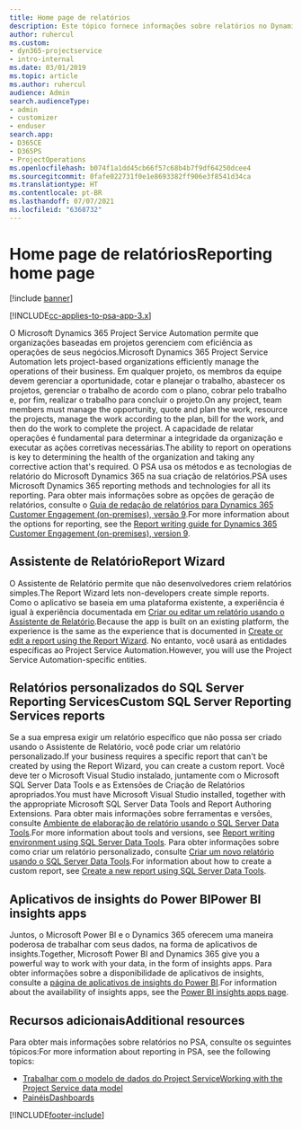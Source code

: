 ```yaml
---
title: Home page de relatórios
description: Este tópico fornece informações sobre relatórios no Dynamics 365 Project Service Automation.
author: ruhercul
ms.custom:
- dyn365-projectservice
- intro-internal
ms.date: 03/01/2019
ms.topic: article
ms.author: ruhercul
audience: Admin
search.audienceType:
- admin
- customizer
- enduser
search.app:
- D365CE
- D365PS
- ProjectOperations
ms.openlocfilehash: b074f1a1dd45cb66f57c68b4b7f9df64250dcee4
ms.sourcegitcommit: 0fafe022731f0e1e8693382ff906e3f8541d34ca
ms.translationtype: HT
ms.contentlocale: pt-BR
ms.lasthandoff: 07/07/2021
ms.locfileid: "6368732"
---
```

# <a name="reporting-home-page"></a><span data-ttu-id="b66a5-103">Home page de relatórios</span><span class="sxs-lookup"><span data-stu-id="b66a5-103">Reporting home page</span></span>

[!include [banner](../includes/psa-now-project-operations.md)]

[!INCLUDE[cc-applies-to-psa-app-3.x](../includes/cc-applies-to-psa-app-3x.md)]

<span data-ttu-id="b66a5-104">O Microsoft Dynamics 365 Project Service Automation permite que organizações baseadas em projetos gerenciem com eficiência as operações de seus negócios.</span><span class="sxs-lookup"><span data-stu-id="b66a5-104">Microsoft Dynamics 365 Project Service Automation lets project-based organizations efficiently manage the operations of their business.</span></span> <span data-ttu-id="b66a5-105">Em qualquer projeto, os membros da equipe devem gerenciar a oportunidade, cotar e planejar o trabalho, abastecer os projetos, gerenciar o trabalho de acordo com o plano, cobrar pelo trabalho e, por fim, realizar o trabalho para concluir o projeto.</span><span class="sxs-lookup"><span data-stu-id="b66a5-105">On any project, team members must manage the opportunity, quote and plan the work, resource the projects, manage the work according to the plan, bill for the work, and then do the work to complete the project.</span></span> <span data-ttu-id="b66a5-106">A capacidade de relatar operações é fundamental para determinar a integridade da organização e executar as ações corretivas necessárias.</span><span class="sxs-lookup"><span data-stu-id="b66a5-106">The ability to report on operations is key to determining the health of the organization and taking any corrective action that's required.</span></span> <span data-ttu-id="b66a5-107">O PSA usa os métodos e as tecnologias de relatório do Microsoft Dynamics 365 na sua criação de relatórios.</span><span class="sxs-lookup"><span data-stu-id="b66a5-107">PSA uses Microsoft Dynamics 365 reporting methods and technologies for all its reporting.</span></span> <span data-ttu-id="b66a5-108">Para obter mais informações sobre as opções de geração de relatórios, consulte o [Guia de redação de relatórios para Dynamics 365 Customer Engagement (on-premises), versão 9](/dynamics365/customerengagement/on-premises/analytics/reporting-analytics-with-dynamics-365).</span><span class="sxs-lookup"><span data-stu-id="b66a5-108">For more information about the options for reporting, see the [Report writing guide for Dynamics 365 Customer Engagement (on-premises), version 9](/dynamics365/customerengagement/on-premises/analytics/reporting-analytics-with-dynamics-365).</span></span>

## <a name="report-wizard"></a><span data-ttu-id="b66a5-109">Assistente de Relatório</span><span class="sxs-lookup"><span data-stu-id="b66a5-109">Report Wizard</span></span>

<span data-ttu-id="b66a5-110">O Assistente de Relatório permite que não desenvolvedores criem relatórios simples.</span><span class="sxs-lookup"><span data-stu-id="b66a5-110">The Report Wizard lets non-developers create simple reports.</span></span> <span data-ttu-id="b66a5-111">Como o aplicativo se baseia em uma plataforma existente, a experiência é igual à experiência documentada em [Criar ou editar um relatório usando o Assistente de Relatório](/dynamics365/customerengagement/on-premises/basics/create-edit-copy-report-wizard).</span><span class="sxs-lookup"><span data-stu-id="b66a5-111">Because the app is built on an existing platform, the experience is the same as the experience that is documented in [Create or edit a report using the Report Wizard](/dynamics365/customerengagement/on-premises/basics/create-edit-copy-report-wizard).</span></span> <span data-ttu-id="b66a5-112">No entanto, você usará as entidades específicas ao Project Service Automation.</span><span class="sxs-lookup"><span data-stu-id="b66a5-112">However, you will use the Project Service Automation-specific entities.</span></span>

## <a name="custom-sql-server-reporting-services-reports"></a><span data-ttu-id="b66a5-113">Relatórios personalizados do SQL Server Reporting Services</span><span class="sxs-lookup"><span data-stu-id="b66a5-113">Custom SQL Server Reporting Services reports</span></span>

<span data-ttu-id="b66a5-114">Se a sua empresa exigir um relatório específico que não possa ser criado usando o Assistente de Relatório, você pode criar um relatório personalizado.</span><span class="sxs-lookup"><span data-stu-id="b66a5-114">If your business requires a specific report that can't be created by using the Report Wizard, you can create a custom report.</span></span> <span data-ttu-id="b66a5-115">Você deve ter o Microsoft Visual Studio instalado, juntamente com o Microsoft SQL Server Data Tools e as Extensões de Criação de Relatórios apropriados.</span><span class="sxs-lookup"><span data-stu-id="b66a5-115">You must have Microsoft Visual Studio installed, together with the appropriate Microsoft SQL Server Data Tools and Report Authoring Extensions.</span></span> <span data-ttu-id="b66a5-116">Para obter mais informações sobre ferramentas e versões, consulte [Ambiente de elaboração de relatório usando o SQL Server Data Tools](/dynamics365/customerengagement/on-premises/analytics/report-writing-environment-using-sql-server-data-tools).</span><span class="sxs-lookup"><span data-stu-id="b66a5-116">For more information about tools and versions, see [Report writing environment using SQL Server Data Tools](/dynamics365/customerengagement/on-premises/analytics/report-writing-environment-using-sql-server-data-tools).</span></span> <span data-ttu-id="b66a5-117">Para obter informações sobre como criar um relatório personalizado, consulte [Criar um novo relatório usando o SQL Server Data Tools](/dynamics365/customerengagement/on-premises/analytics/create-a-new-report-using-sql-server-data-tools).</span><span class="sxs-lookup"><span data-stu-id="b66a5-117">For information about how to create a custom report, see [Create a new report using SQL Server Data Tools](/dynamics365/customerengagement/on-premises/analytics/create-a-new-report-using-sql-server-data-tools).</span></span>

## <a name="power-bi-insights-apps"></a><span data-ttu-id="b66a5-118">Aplicativos de insights do Power BI</span><span class="sxs-lookup"><span data-stu-id="b66a5-118">Power BI insights apps</span></span>

<span data-ttu-id="b66a5-119">Juntos, o Microsoft Power BI e o Dynamics 365 oferecem uma maneira poderosa de trabalhar com seus dados, na forma de aplicativos de insights.</span><span class="sxs-lookup"><span data-stu-id="b66a5-119">Together, Microsoft Power BI and Dynamics 365 give you a powerful way to work with your data, in the form of insights apps.</span></span> <span data-ttu-id="b66a5-120">Para obter informações sobre a disponibilidade de aplicativos de insights, consulte a [página de aplicativos de insights do Power BI](https://powerbi.microsoft.com/power-bi-insights-apps/).</span><span class="sxs-lookup"><span data-stu-id="b66a5-120">For information about the availability of insights apps, see the [Power BI insights apps page](https://powerbi.microsoft.com/power-bi-insights-apps/).</span></span>


## <a name="additional-resources"></a><span data-ttu-id="b66a5-121">Recursos adicionais</span><span class="sxs-lookup"><span data-stu-id="b66a5-121">Additional resources</span></span>
<span data-ttu-id="b66a5-122">Para obter mais informações sobre relatórios no PSA, consulte os seguintes tópicos:</span><span class="sxs-lookup"><span data-stu-id="b66a5-122">For more information about reporting in PSA, see the following topics:</span></span>

- [<span data-ttu-id="b66a5-123">Trabalhar com o modelo de dados do Project Service</span><span class="sxs-lookup"><span data-stu-id="b66a5-123">Working with the Project Service data model</span></span>](reports-working-project-service-data-model.md)
- [<span data-ttu-id="b66a5-124">Painéis</span><span class="sxs-lookup"><span data-stu-id="b66a5-124">Dashboards</span></span>](reports-dashboards.md)



[!INCLUDE[footer-include](../includes/footer-banner.md)]